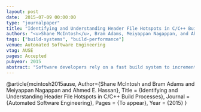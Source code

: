 ```yaml
---
layout: post
date:  2015-07-09 00:00:00
type: "journalpaper"
title: "Identifying and Understanding Header File Hotspots in C/C++ Build Processes"
authors: "<u>Shane McIntosh</u>, Bram Adams, Meiyappan Nagappan, and Ahmed E. Hassan"
tags: ["build-systems", "build-performance"]
venue: Automated Software Engineering
vtag: AUSE
pages: Accepted
pubyear: 2015
abstract: "Software developers rely on a fast build system to incrementally compile their source code changes and produce modified deliverables for testing and deployment. Header files, which tend to trigger slow rebuild processes, are most problematic if they also change frequently during the development process, and hence, need to be rebuilt often. In this paper, we propose an approach that analyzes the build dependency graph (i.e., the data structure used to determine the minimal list of commands that must be executed when a source code file is modified), and the change history of a software system to pinpoint header file hotspots --- header files that change frequently and trigger long rebuild processes. Through a case study on the GLib, PostgreSQL, Qt, and Ruby systems, we show that our approach identifies header file hotspots that, if improved, will provide greater improvement to the total future build cost of a system than just focusing on the files that trigger the slowest rebuild processes, change the most frequently, or are used the most throughout the codebase. Furthermore, regression models built using architectural and code properties of source files can explain 32%-57% of these hotspots, identifying subsystems that are particularly hotspot-prone and would benefit the most from architectural refinement."
---
```

@article{mcintosh2015ause,
	Author={Shane McIntosh and Bram Adams and Meiyappan Nagappan and Ahmed E. Hassan},
	Title = {Identifying and Understanding Header File Hotspots in C/C++ Build Processes},
	Journal = {Automated Software Engineering},
	Pages = {To appear},
	Year = {2015}
}

